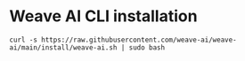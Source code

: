 # Weave AI CLI installation

```
curl -s https://raw.githubusercontent.com/weave-ai/weave-ai/main/install/weave-ai.sh | sudo bash
```